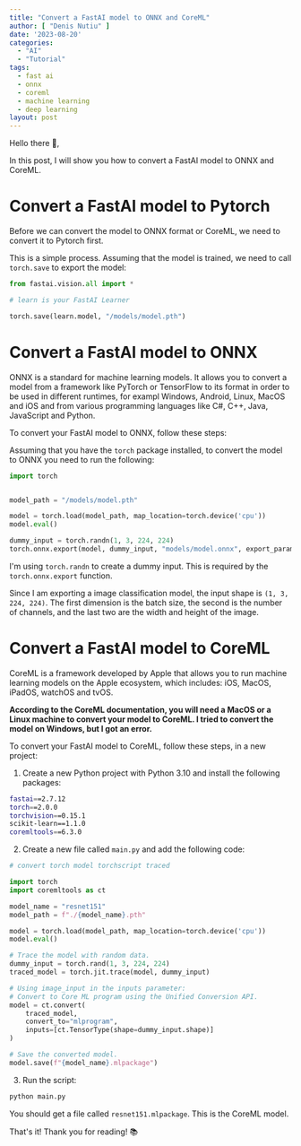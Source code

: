 ```yaml
---
title: "Convert a FastAI model to ONNX and CoreML"
author: [ "Denis Nutiu" ]
date: '2023-08-20'
categories:
  - "AI"
  - "Tutorial"
tags:
  - fast ai
  - onnx
  - coreml
  - machine learning
  - deep learning
layout: post
---
```


Hello there 👋,

In this post, I will show you how to convert a FastAI model to ONNX and CoreML.

# Convert a FastAI model to Pytorch

Before we can convert the model to ONNX format or CoreML, we need to convert it to Pytorch first.

This is a simple process. Assuming that the model is trained, we need to call `torch.save` to export the model:

```python
from fastai.vision.all import *

# learn is your FastAI Learner

torch.save(learn.model, "/models/model.pth")
```

# Convert a FastAI model to ONNX

ONNX is a standard for machine learning models. It allows you to convert a model from a framework like PyTorch or
TensorFlow to its format in order to be used in different runtimes, for exampl Windows, Android, Linux, MacOS and iOS
and from various programming languages like C#, C++, Java, JavaScript and Python.

To convert your FastAI model to ONNX, follow these steps:

Assuming that you have the `torch` package installed, to convert the model to ONNX you need to run the following:

```python
import torch


model_path = "/models/model.pth"

model = torch.load(model_path, map_location=torch.device('cpu'))
model.eval()

dummy_input = torch.randn(1, 3, 224, 224)
torch.onnx.export(model, dummy_input, "models/model.onnx", export_params=True)
```

I'm using `torch.randn` to create a dummy input. This is required by the `torch.onnx.export` function.

Since I am exporting a image classification model, the input shape is `(1, 3, 224, 224)`. The first dimension is the
batch size, the second is the number of channels, and the last two are the width and height of the image.

# Convert a FastAI model to CoreML

CoreML is a framework developed by Apple that allows you to run machine learning models on the Apple ecosystem, 
which includes: iOS, MacOS, iPadOS, watchOS and tvOS.

**According to the CoreML documentation, you will need a MacOS or a Linux machine to convert your model to CoreML.
I tried to convert the model on Windows, but I got an error.**

To convert your FastAI model to CoreML, follow these steps, in a new project:

1. Create a new Python project with Python 3.10 and install the following packages:

```bash
fastai==2.7.12
torch==2.0.0
torchvision==0.15.1
scikit-learn==1.1.0
coremltools==6.3.0
```

2. Create a new file called `main.py` and add the following code:

```python
# convert torch model torchscript traced

import torch
import coremltools as ct

model_name = "resnet151"
model_path = f"./{model_name}.pth"

model = torch.load(model_path, map_location=torch.device('cpu'))
model.eval()

# Trace the model with random data.
dummy_input = torch.rand(1, 3, 224, 224)
traced_model = torch.jit.trace(model, dummy_input)

# Using image_input in the inputs parameter:
# Convert to Core ML program using the Unified Conversion API.
model = ct.convert(
    traced_model,
    convert_to="mlprogram",
    inputs=[ct.TensorType(shape=dummy_input.shape)]
)

# Save the converted model.
model.save(f"{model_name}.mlpackage")
```

3. Run the script:

```bash
python main.py
```

You should get a file called `resnet151.mlpackage`. This is the CoreML model.

That's it! Thank you for reading! 📚
